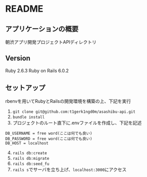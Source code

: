 # README

## アプリケーションの概要
朝渋アプリ開発プロジェクトAPIディレクトリ

## Version
Ruby 2.6.3
Ruby on Rails 6.0.2

## セットアップ
rbenvを用いてRubyとRailsの開発環境を構築の上、下記を実行

1. `git clone git@github.com:t1gerk1ngd0m/asashibu-api.git`
2. `bundle install`
3. プロジェクトのルート直下に.envファイルを作成し、下記を記述

```
DB_USERNAME = free word(ここは何でも良い)
DB_PASSWORD = free word(ここは何でも良い)
DB_HOST = localhost
```

4. `rails db:create`
5. `rails db:migrate`
6. `rails db:seed_fu`
7. `rails s`でサーバを立ち上げ、`localhost:3000`にアクセス
